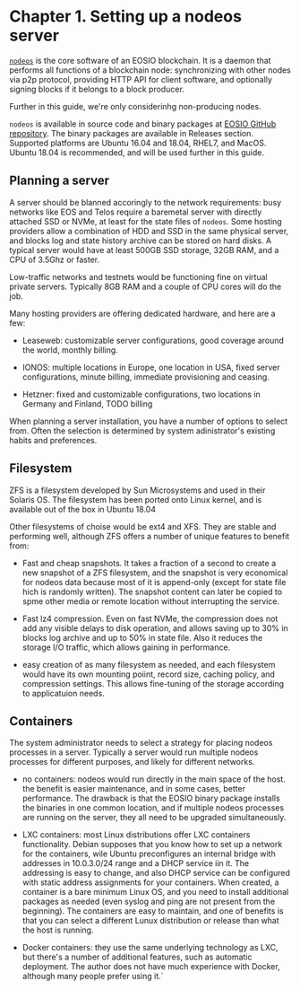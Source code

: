 # Chapter 1. Setting up a nodeos server

[`nodeos`](https://developers.eos.io/manuals/eos/latest/nodeos/index)
is the core software of an EOSIO blockchain. It is a daemon that
performs all functions of a blockchain node: synchronizing with other
nodes via p2p protocol, providing HTTP API for client software, and
optionally signing blocks if it belongs to a block producer.

Further in this guide, we're only considerinhg non-producing nodes.

`nodeos` is available in source code and binary packages at [EOSIO
GitHub repository](https://github.com/EOSIO/eos). The binary packages
are available in Releases section. Supported platforms are Ubuntu
16.04 and 18.04, RHEL7, and MacOS. Ubuntu 18.04 is recommended, and
will be used further in this guide.


## Planning a server

A server should be blanned accoringly to the network requirements:
busy networks like EOS and Telos require a baremetal server with
directly attached SSD or NVMe, at least for the state files of
`nodeos`. Some hosting providers allow a combination of HDD and SSD in
the same physical server, and blocks log and state history archive can
be stored on hard disks. A typical server would have at least 500GB
SSD storage, 32GB RAM, and a CPU of 3.5Ghz or faster.

Low-traffic networks and testnets would be functioning fine on virtual
private servers. Typically 8GB RAM and a couple of CPU cores will do
the job.

Many hosting providers are offering dedicated hardware, and here are a
few:

* Leaseweb: customizable server configurations, good coverage around
  the world, monthly billing.

* IONOS: multiple locations in Europe, one location in USA, fixed
  server configurations, minute billing, immediate provisioning and
  ceasing.

* Hetzner: fixed and customizable configurations, two locations in
  Germany and Finland, TODO billing

When planning a server installation, you have a number of options to
select from. Often the selection is determined by system
adinistrator's existing habits and preferences.


## Filesystem

ZFS is a filesystem developed by Sun Microsystems and used in their
Solaris OS. The filesystem has been ported onto Linux kernel, and is
available out of the box in Ubuntu 18.04

Other filesystems of choise would be ext4 and XFS. They are stable and
performing well, although ZFS offers a number of unique features to
benefit from:

* Fast and cheap snapshots. It takes a fraction of a second to create
  a new snapshot of a ZFS filesystem, and the snapshot is very
  economical for nodeos data because most of it is append-only (except
  for state file hich is randomly written). The snapshot content can
  later be copied to spme other media or remote location without
  interrupting the service.

* Fast lz4 compression. Even on fast NVMe, the compression does not
  add any visible delays to disk operation, and allows saving up to
  30% in blocks log archive and up to 50% in state file. Also it
  reduces the storage I/O traffic, which allows gaining in
  performance.

* easy creation of as many filesystem as needed, and each filesystem
  would have its own mounting poiint, record size, caching policy, and
  compression settings. This allows fine-tuning of the storage
  according to applicatuion needs.


## Containers

The system administrator needs to select a strategy for placing nodeos
processes in a server. Typically a server would run multiple nodeos
processes for different purposes, and likely for different networks.

* no containers: nodeos would run directly in the main space of the
  host. the benefit is easier maintenance, and in some cases, better
  performance. The drawback is that the EOSIO binary package installs
  the binaries in one common location, and if multiple nodeos
  processes are running on the server, they all need to be upgraded
  simultaneously.

* LXC containers: most Linux distributions offer LXC containers
  functionality. Debian supposes that you know how to set up a network
  for the containers, wile Ubuntu preconfigures an internal bridge
  with addresses in 10.0.3.0/24 range and a DHCP service iin it. The
  addressing is easy to change, and also DHCP service can be
  configured with static address assignments for your containers. When
  created, a container is a bare minimum Linux OS, and you need to
  install additional packages as needed (even syslog and ping are not
  present from the beginning). The containers are easy to maintain,
  and one of benefits is that you can select a different Lunux
  distribution or release than what the host is running.

* Docker containers: they use the same underlying technology as LXC,
  but there's a number of additional features, such as automatic
  deployment. The author does not have much experience with Docker,
  although many people prefer using it.`



